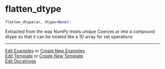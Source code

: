 # <a id="McUtils.Numputils.Misc.flatten_dtype">flatten_dtype</a>

```python
flatten_dtype(ar, dtype=None): 
```
Extracted from the way NumPy treats unique
    Coerces ar into a compound dtype so that it can be treated
    like a 1D array for set operations 




___

[Edit Examples](https://github.com/McCoyGroup/McUtils/edit/edit/ci/examples/McUtils/Numputils/Misc/flatten_dtype.md) or 
[Create New Examples](https://github.com/McCoyGroup/McUtils/new/edit/?filename=ci/examples/McUtils/Numputils/Misc/flatten_dtype.md) <br/>
[Edit Template](https://github.com/McCoyGroup/McUtils/edit/edit/ci/docs/McUtils/Numputils/Misc/flatten_dtype.md) or 
[Create New Template](https://github.com/McCoyGroup/McUtils/new/edit/?filename=ci/docs/templates/McUtils/Numputils/Misc/flatten_dtype.md) <br/>
[Edit Docstrings](https://github.com/McCoyGroup/McUtils/edit/edit/McUtils/Numputils/Misc.py?message=Update%20Docs)